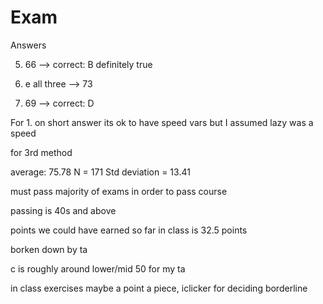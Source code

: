 # Exam

Answers

5. 66 --> correct: B definitely true

6. e all three --> 73

8. 69 --> correct: D

For 1. on short answer its ok to have speed vars but I assumed lazy was a speed

for 3rd method

average: 75.78
N = 171
Std deviation = 13.41

must pass majority of exams in order to pass course

passing is 40s and above

points we could have earned so far in class is 32.5 points

borken down by ta

c is roughly around lower/mid 50 for my ta

in class exercises maybe a point a piece, iclicker for deciding borderline



